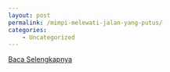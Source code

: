 ```yaml
---
layout: post
permalink: /mimpi-melewati-jalan-yang-putus/
categories:
    - Uncategorized
---
```


[Baca Selengkapnya](/07)